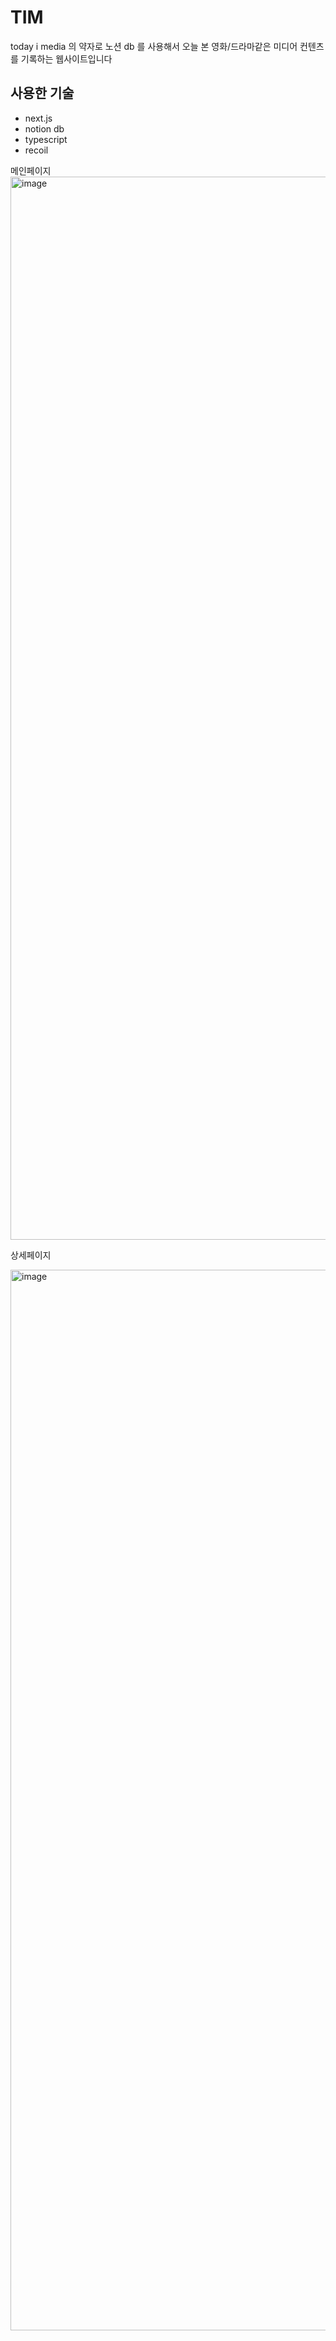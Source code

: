 # TIM

today i media 의 약자로 노션 db 를 사용해서 오늘 본 영화/드라마같은 미디어 컨텐츠를 기록하는 웹사이트입니다

## 사용한 기술

- next.js
- notion db
- typescript
- recoil

메인페이지
<img width="1701" alt="image" src="https://user-images.githubusercontent.com/82823150/212537734-d5f21abf-b8b0-4572-925c-207ba2c92f53.png">

상세페이지

<img width="1697" alt="image" src="https://user-images.githubusercontent.com/82823150/212537752-cd9d28dc-b483-4362-87d5-cae0a1e08746.png">
